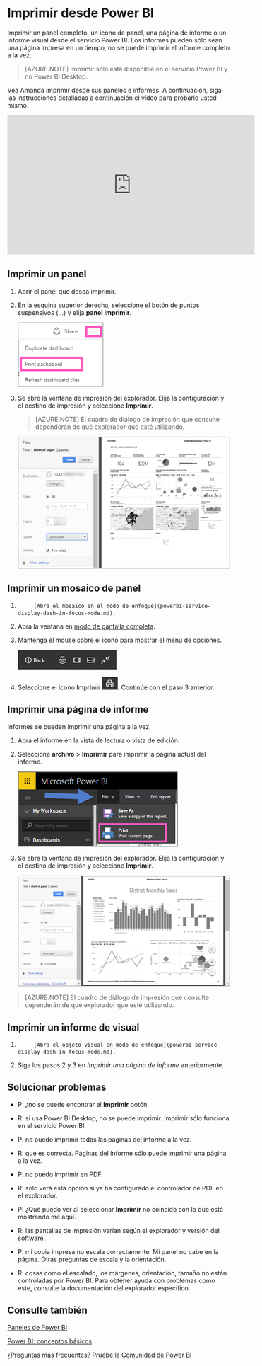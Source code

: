 <properties
   pageTitle="Imprimir un panel, un icono del panel de impresión, imprimir una página de informe"
   description="Imprimir un mosaico, un panel o una página del informe de Power BI."
   services="powerbi"
   documentationCenter=""
   authors="mihart"
   manager="mblythe"
   backup=""
   editor=""
   tags=""
   featuredVideoId="jtlLGRKBvXY"
   qualityFocus="monitoring"
   qualityDate=""/>

<tags
   ms.service="powerbi"
   ms.devlang="NA"
   ms.topic="article"
   ms.tgt_pltfrm="NA"
   ms.workload="powerbi"
   ms.date="08/25/2016"
   ms.author="mihart"/>

# Imprimir desde Power BI

Imprimir un panel completo, un icono de panel, una página de informe o un informe visual desde el servicio Power BI. Los informes pueden sólo sean una página impresa en un tiempo, no se puede imprimir el informe completo a la vez.

>[AZURE.NOTE] Imprimir sólo está disponible en el servicio Power BI y no Power BI Desktop.

Vea Amanda imprimir desde sus paneles e informes. A continuación, siga las instrucciones detalladas a continuación el vídeo para probarlo usted mismo.

<iframe width="560" height="315" src="https://www.youtube.com/embed/jtlLGRKBvXY" frameborder="0" allowfullscreen></iframe>

## Imprimir un panel

1. Abrir el panel que desea imprimir.

2. En la esquina superior derecha, seleccione el botón de puntos suspensivos (...) y elija **panel imprimir**.

    ![](media/powerbi-service-print/pbi_print_dash_ellipses.png)

3. Se abre la ventana de impresión del explorador. Elija la configuración y el destino de impresión y seleccione **Imprimir**.

    > [AZURE.NOTE] El cuadro de diálogo de impresión que consulte dependerán de qué explorador que esté utilizando.

    ![](media/powerbi-service-print/pbi_print_dash_new2.png)


## Imprimir un mosaico de panel

1. 
            [Abra el mosaico en el modo de enfoque](powerbi-service-display-dash-in-focus-mode.md).

2. Abra la ventana en [modo de pantalla completa](powerbi-service-display-tile-in-full-screen-mode.md).

2. Mantenga el mouse sobre el icono para mostrar el menú de opciones.

    ![](media/powerbi-service-print/menu-options-new.png)

3. Seleccione el icono Imprimir  ![](media/powerbi-service-print/print-icon.png). Continúe con el paso 3 anterior.

## Imprimir una página de informe

Informes se pueden imprimir una página a la vez.

1. Abra el informe en la vista de lectura o vista de edición.

2. Seleccione **archivo** > **Imprimir** para imprimir la página actual del informe.

    ![](media/powerbi-service-print/pbi_print_report_file.png)

2. Se abre la ventana de impresión del explorador. Elija la configuración y el destino de impresión y seleccione **Imprimir**.

    ![](media/powerbi-service-print/pbi_print_report_new.png)

  > [AZURE.NOTE] El cuadro de diálogo de impresión que consulte dependerán de qué explorador que esté utilizando.

## Imprimir un informe de visual

1. 
            [Abra el objeto visual en modo de enfoque](powerbi-service-display-dash-in-focus-mode.md).

2. Siga los pasos 2 y 3 en *Imprimir una página de informe* anteriormente.

##  Solucionar problemas

*   P: ¿no se puede encontrar el **Imprimir** botón.
*   R: si usa Power BI Desktop, no se puede imprimir.  Imprimir sólo funciona en el servicio Power BI.


*   P: no puedo imprimir todas las páginas del informe a la vez.
*   R: que es correcta. Páginas del informe sólo puede imprimir una página a la vez.


*   P: no puedo imprimir en PDF.
*   R: solo verá esta opción si ya ha configurado el controlador de PDF en el explorador.    


*   P: ¿Qué puedo ver al seleccionar **Imprimir** no coincide con lo que está mostrando me aquí.
*   R: las pantallas de impresión varían según el explorador y versión del software.


*   P: mi copia impresa no escala correctamente.  Mi panel no cabe en la página. Otras preguntas de escala y la orientación.
*   R: cosas como el escalado, los márgenes, orientación, tamaño no están controladas por Power BI. Para obtener ayuda con problemas como este, consulte la documentación del explorador específico.      

## Consulte también

[Paneles de Power BI](powerbi-service-dashboards.md)

[Power BI: conceptos básicos](powerbi-service-basic-concepts.md)

¿Preguntas más frecuentes? [Pruebe la Comunidad de Power BI](http://community.powerbi.com/)
